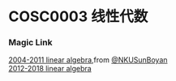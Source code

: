 
# COSC0003 线性代数

### Magic Link

[2004-2011 linear algebra](https://github.com/Emanual20/Emanual20.github.io/tree/main/resources/grade-1/COSC0003/),from [@NKUSunBoyan](https://github.com/NKUSunBoyan)\
[2012-2018 linear algebra](https://github.com/Emanual20/Emanual20.github.io/tree/main/resources/grade-1/COSC0003/)